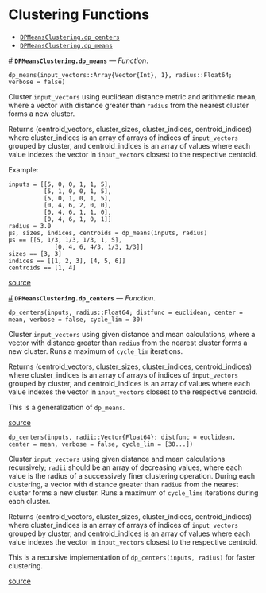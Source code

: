 
<a id='Clustering-Functions-1'></a>

# Clustering Functions

- [`DPMeansClustering.dp_centers`](dp.md#DPMeansClustering.dp_centers)
- [`DPMeansClustering.dp_means`](dp.md#DPMeansClustering.dp_means)

<a id='DPMeansClustering.dp_means' href='#DPMeansClustering.dp_means'>#</a>
**`DPMeansClustering.dp_means`** &mdash; *Function*.



```
dp_means(input_vectors::Array{Vector{Int}, 1}, radius::Float64; verbose = false)
```

Cluster `input_vectors` using euclidean distance metric and arithmetic mean, where a  vector with distance greater than `radius` from the nearest cluster forms a new cluster.

Returns (centroid_vectors, cluster_sizes, cluster_indices, centroid_indices) where cluster_indices is an array of arrays of indices of `input_vectors` grouped by cluster, and centroid_indices is an array of values where each value indexes the vector in `input_vectors` closest to the respective centroid.

Example:

```
inputs = [[5, 0, 0, 1, 1, 5],
          [5, 1, 0, 0, 1, 5],
          [5, 0, 1, 0, 1, 5],
          [0, 4, 6, 2, 0, 0],
          [0, 4, 6, 1, 1, 0],
          [0, 4, 6, 1, 0, 1]]
radius = 3.0
μs, sizes, indices, centroids = dp_means(inputs, radius)
μs == [[5, 1/3, 1/3, 1/3, 1, 5],
             [0, 4, 6, 4/3, 1/3, 1/3]]
sizes == [3, 3]
indices == [[1, 2, 3], [4, 5, 6]]
centroids == [1, 4]
```


<a target='_blank' href='https://github.com/MurrellGroup/DPMeansClustering.jl/blob/c216c171c6de8d0a0d8db6dd197c02d996ab3aa2/src/dp.jl#L297-L325' class='documenter-source'>source</a><br>

<a id='DPMeansClustering.dp_centers' href='#DPMeansClustering.dp_centers'>#</a>
**`DPMeansClustering.dp_centers`** &mdash; *Function*.



```
dp_centers(inputs, radius::Float64; distfunc = euclidean, center = mean, verbose = false, cycle_lim = 30)
```

Cluster `input_vectors` using given distance and mean calculations, where a  vector with distance greater than `radius` from the nearest cluster forms a new cluster. Runs a maximum of `cycle_lim` iterations.

Returns (centroid_vectors, cluster_sizes, cluster_indices, centroid_indices) where cluster_indices is an array of arrays of indices of `input_vectors` grouped by cluster, and centroid_indices is an array of values where each value indexes the vector in `input_vectors` closest to the respective centroid.

This is a generalization of `dp_means`.


<a target='_blank' href='https://github.com/MurrellGroup/DPMeansClustering.jl/blob/c216c171c6de8d0a0d8db6dd197c02d996ab3aa2/src/dp.jl#L403-L416' class='documenter-source'>source</a><br>


```
dp_centers(inputs, radii::Vector{Float64}; distfunc = euclidean, center = mean, verbose = false, cycle_lim = [30...])
```

Cluster `input_vectors` using given distance and mean calculations recursively; `radii` should be an array of decreasing values, where each value is the radius of a successively finer clustering operation. During each clustering, a vector with distance greater than `radius` from the nearest cluster forms a new cluster. Runs a maximum of `cycle_lims` iterations during each cluster.

Returns (centroid_vectors, cluster_sizes, cluster_indices, centroid_indices) where cluster_indices is an array of arrays of indices of `input_vectors` grouped by cluster, and centroid_indices is an array of values where each value indexes the vector in `input_vectors` closest to the respective centroid.

This is a recursive implementation of `dp_centers(inputs, radius)` for faster clustering.


<a target='_blank' href='https://github.com/MurrellGroup/DPMeansClustering.jl/blob/c216c171c6de8d0a0d8db6dd197c02d996ab3aa2/src/dp.jl#L499-L513' class='documenter-source'>source</a><br>

